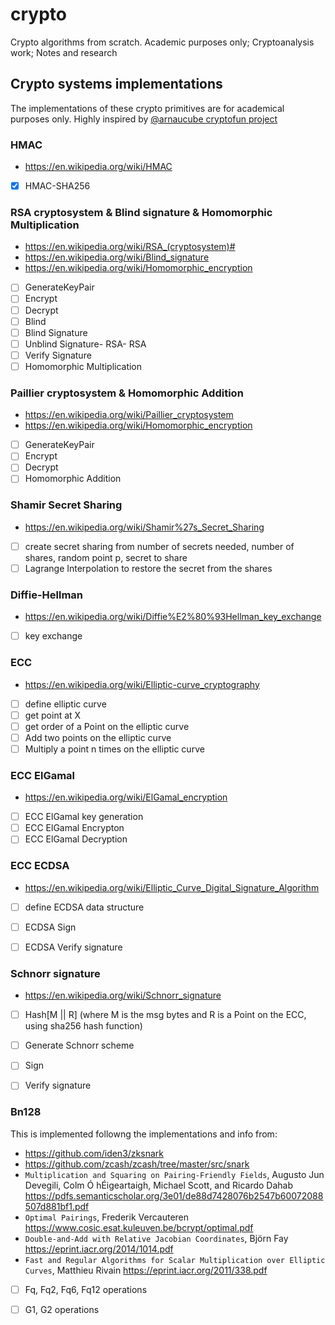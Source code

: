 # crypto

Crypto algorithms from scratch. Academic purposes only; Cryptoanalysis work; 
Notes and research

## Crypto systems implementations 

The implementations of these crypto primitives are for academical purposes only.
Highly inspired by [@arnaucube cryptofun project](https://github.com/arnaucube/cryptofun)

### HMAC

- https://en.wikipedia.org/wiki/HMAC

- [x] HMAC-SHA256

### RSA cryptosystem & Blind signature & Homomorphic Multiplication
- https://en.wikipedia.org/wiki/RSA_(cryptosystem)#
- https://en.wikipedia.org/wiki/Blind_signature
- https://en.wikipedia.org/wiki/Homomorphic_encryption

- [ ] GenerateKeyPair
- [ ] Encrypt
- [ ] Decrypt
- [ ] Blind
- [ ] Blind Signature
- [ ] Unblind Signature- RSA- RSA  
- [ ] Verify Signature
- [ ] Homomorphic Multiplication

### Paillier cryptosystem & Homomorphic Addition
- https://en.wikipedia.org/wiki/Paillier_cryptosystem
- https://en.wikipedia.org/wiki/Homomorphic_encryption

- [ ] GenerateKeyPair
- [ ] Encrypt
- [ ] Decrypt
- [ ] Homomorphic Addition

### Shamir Secret Sharing
- https://en.wikipedia.org/wiki/Shamir%27s_Secret_Sharing

- [ ] create secret sharing from number of secrets needed, number of shares,
  random point p, secret to share
- [ ] Lagrange Interpolation to restore the secret from the shares

### Diffie-Hellman
- https://en.wikipedia.org/wiki/Diffie%E2%80%93Hellman_key_exchange

- [ ] key exchange

### ECC
- https://en.wikipedia.org/wiki/Elliptic-curve_cryptography

- [ ] define elliptic curve
- [ ] get point at X
- [ ] get order of a Point on the elliptic curve
- [ ] Add two points on the elliptic curve
- [ ] Multiply a point n times on the elliptic curve

### ECC ElGamal
- https://en.wikipedia.org/wiki/ElGamal_encryption

- [ ] ECC ElGamal key generation
- [ ] ECC ElGamal Encrypton
- [ ] ECC ElGamal Decryption

### ECC ECDSA
- https://en.wikipedia.org/wiki/Elliptic_Curve_Digital_Signature_Algorithm

- [ ] define ECDSA data structure
- [ ] ECDSA Sign
- [ ] ECDSA Verify signature


### Schnorr signature
- https://en.wikipedia.org/wiki/Schnorr_signature

- [ ] Hash[M || R] (where M is the msg bytes and R is a Point on the ECC, using
  sha256 hash function)
- [ ] Generate Schnorr scheme
- [ ] Sign
- [ ] Verify signature


### Bn128
This is implemented followng the implementations and info from:
- https://github.com/iden3/zksnark
- https://github.com/zcash/zcash/tree/master/src/snark
- `Multiplication and Squaring on Pairing-Friendly
Fields`, Augusto Jun Devegili, Colm Ó hÉigeartaigh, Michael Scott, and Ricardo
Dahab
https://pdfs.semanticscholar.org/3e01/de88d7428076b2547b60072088507d881bf1.pdf
- `Optimal Pairings`, Frederik Vercauteren
  https://www.cosic.esat.kuleuven.be/bcrypt/optimal.pdf
- `Double-and-Add with Relative Jacobian
Coordinates`, Björn Fay https://eprint.iacr.org/2014/1014.pdf
- `Fast and Regular Algorithms for Scalar Multiplication
over Elliptic Curves`, Matthieu Rivain https://eprint.iacr.org/2011/338.pdf

- [ ] Fq, Fq2, Fq6, Fq12 operations
- [ ] G1, G2 operations

